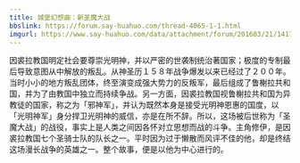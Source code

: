 ```yaml
---
title: 城堡幻想曲：新圣魔大战
bbslink: https://forum.say-huahuo.com/thread-4065-1-1.html
imgurl: https://www.say-huahuo.com/data/attachment/forum/201603/21/141716ck8pee9zemaz3m5m.png
---
```


因裘拉教国明定社会要尊崇光明神，并以严密的世袭制统治著国家；极度的专制最后导致意图从中解放的叛乱。从神圣历１５８年战争爆发以来已经过了２００年。当时小小的地方叛乱团体，终至演变成强大势力的反叛军，最后组成了鲁榭拉共和国，并为了由教国中独立而持续争战。另一方面，因裘拉教国视鲁榭拉共和国为异教徒的国家，称之为「邪神军」，并认为既然本身是接受光明神恩惠的国度，以「光明神军」身分捍卫光明神的威信，亦是在所不辞。所以，这场被后世称为「圣魔大战」的战役，事实上是人类之间因各怀对立思想而战的斗争。主角修伊，是因裘拉教国七个圣骑士队的队长之一。平时因为过于懒散而风评不佳的他，却是终结这场漫长战争的英雄之一。整个故事，便是以他为中心进行的。<!--more-->
